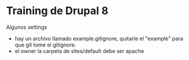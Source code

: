 # Training de Drupal 8

Algunos settings
- hay un archivo llamado example.gitignore, quitarle el "example" para que git tome el gitignore.
- el owner la carpeta de sites/default debe ser apache
